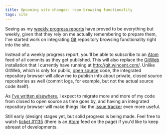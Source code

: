 ```yaml
---
title: Upcoming site changes: repo browsing functionality
tags: site
---
```


Seeing as my [weekly progress reports](/tags/progress) have proved to be everything but weekly, given that they rely on me actually remembering to prepare them, I've started work on integrating [Git](/wiki/Git) repository browsing functionality right into the site.

Instead of a weekly progress report, you'll be able to subscribe to an [Atom](/wiki/Atom) feed of all commits as they get published. This will also replace the [GitWeb](/wiki/GitWeb) installation that I currently have running at <http://git.wincent.com/>. Unlike GitWeb, which is only for public, [open source](/wiki/open_source) code, the integrated repository browser will allow me to publish info about private, closed source repositories as well (commit logs, for example, but not the actual source code itself).

As [I've written elsewhere](/blog/embracing-open-source), I expect to migrate more and more of my code from closed to open source as time goes by, and having an integrated repository browser will make things like the [issue tracker](/wiki/issue_tracker) even more useful.

Still early (design) stages yet, but solid progress is being made. Feel free to watch [ticket \#1135](/issues/1135) (there is an [Atom](/wiki/Atom) feed on the page) if you'd like to keep abreast of developments.
